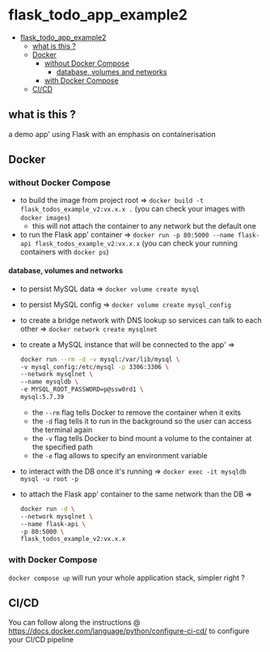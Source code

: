 # flask_todo_app_example2

<!-- TOC -->

- [flask_todo_app_example2](#flask_todo_app_example2)
  - [what is this ?](#what-is-this-)
  - [Docker](#docker)
    - [without Docker Compose](#without-docker-compose)
      - [database, volumes and networks](#database-volumes-and-networks)
    - [with Docker Compose](#with-docker-compose)
  - [CI/CD](#cicd)

<!-- /TOC -->

## what is this ?

 a demo app' using Flask with an emphasis on containerisation

## Docker

### without Docker Compose

- to build the image from project root => `docker build -t flask_todos_example_v2:vx.x.x .` (you can check your images with `docker images`)
  - this will not attach the container to any network but the default one
- to run the Flask app' container => `docker run -p 80:5000 --name flask-api flask_todos_example_v2:vx.x.x` (you can check your running containers with `docker ps`)

#### database, volumes and networks

- to persist MySQL data => `docker volume create mysql`
- to persist MySQL config => `docker volume create mysql_config`
- to create a bridge network with DNS lookup so services can talk to each other => `docker network create mysqlnet`
- to create a MySQL instance that will be connected to the app' =>

    ```bash
    docker run --rm -d -v mysql:/var/lib/mysql \
    -v mysql_config:/etc/mysql -p 3306:3306 \
    --network mysqlnet \
    --name mysqldb \
    -e MYSQL_ROOT_PASSWORD=p@ssw0rd1 \
    mysql:5.7.39
    ```

  - the `--rm` flag tells Docker to remove the container when it exits
  - the `-d` flag tells it to run in the background so the user can access the terminal again
  - the `-v` flag tells Docker to bind mount a volume to the container at the specified path
  - the `-e` flag allows to specify an environment variable
- to interact with the DB once it's running => `docker exec -it mysqldb mysql -u root -p`
- to attach the Flask app' container to the same network than the DB =>

  ```bash
  docker run -d \
  --network mysqlnet \
  --name flask-api \
  -p 80:5000 \
  flask_todos_example_v2:vx.x.x
  ```

### with Docker Compose

`docker compose up` will run your whole application stack, simpler right ?

## CI/CD

You can follow along the instructions @ <https://docs.docker.com/language/python/configure-ci-cd/> to configure your CI/CD pipeline
